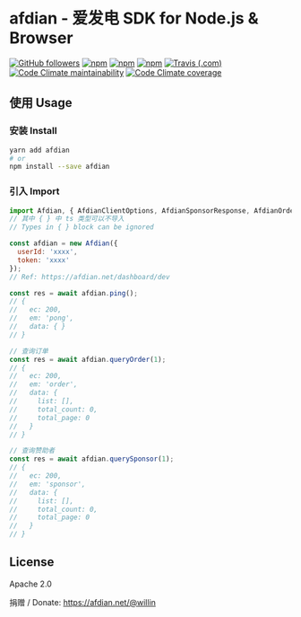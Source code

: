 # afdian - 爱发电 SDK for Node.js & Browser

[![GitHub followers](https://img.shields.io/github/followers/willin?logo=github&style=flat-square&label=)](https://github.com/willin) [![npm](https://img.shields.io/npm/v/afdian?style=flat-square&logo=npm)](https://npmjs.org/package/afdian) [![npm](https://img.shields.io/npm/dm/afdian?style=flat-square&label=down)](https://npmjs.org/package/afdian) [![npm](https://img.shields.io/npm/dt/afdian?style=flat-square&label=down)](https://npmjs.org/package/v0) [![Travis (.com)](https://img.shields.io/travis/com/willin/afdian-sdk?style=flat-square&logo=travis&label=ci)](https://app.travis-ci.com/willin/afdian-sdk) [![Code Climate maintainability](https://img.shields.io/codeclimate/maintainability/willin/afdian-sdk?style=flat-square&logo=codeclimate&label=rank)](https://codeclimate.com/github/willin/afdian-sdk/maintainability) [![Code Climate coverage](https://img.shields.io/codeclimate/coverage/willin/afdian-sdk?style=flat-square&label=cov)](https://codeclimate.com/github/willin/afdian-sdk/test_coverage)

## 使用 Usage

### 安装 Install

```bash
yarn add afdian
# or
npm install --save afdian
```

### 引入 Import

```js
import Afdian, { AfdianClientOptions, AfdianSponsorResponse, AfdianOrderResponse } from 'afdian';
// 其中 { } 中 ts 类型可以不导入
// Types in { } block can be ignored

const afdian = new Afdian({
  userId: 'xxxx',
  token: 'xxxx'
});
// Ref: https://afdian.net/dashboard/dev

const res = await afdian.ping();
// {
//   ec: 200,
//   em: 'pong',
//   data: { }
// }

// 查询订单
const res = await afdian.queryOrder(1);
// {
//   ec: 200,
//   em: 'order',
//   data: {
//     list: [],
//     total_count: 0,
//     total_page: 0
//   }
// }

// 查询赞助者
const res = await afdian.querySponsor(1);
// {
//   ec: 200,
//   em: 'sponsor',
//   data: {
//     list: [],
//     total_count: 0,
//     total_page: 0
//   }
// }
```

## License

Apache 2.0

捐赠 / Donate: <https://afdian.net/@willin>
